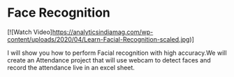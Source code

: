 # Face Recognition 

[![Watch Video]https://analyticsindiamag.com/wp-content/uploads/2020/04/Learn-Facial-Recognition-scaled.jpg)]

I will show you how to perform Facial recognition with high accuracy.We will create an Attendance project that will use webcam to detect faces and record the attendance live in an excel sheet. 





